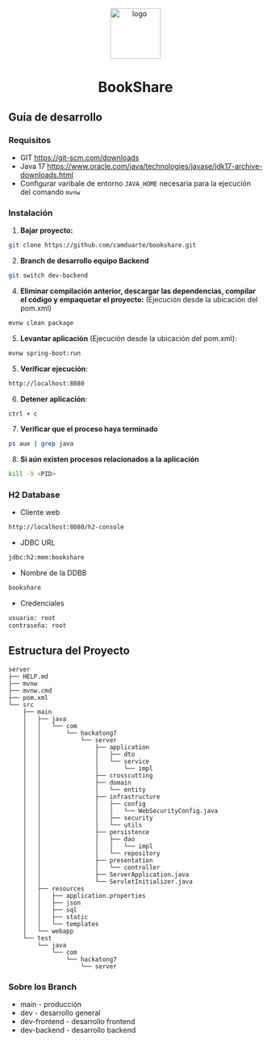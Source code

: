 <div align="center">
<img src="src/assets/logo/Logo.png" alt="logo" width="100" height="auto" />
<h1>BookShare</h1>
</div>

## Guía de desarrollo

### Requisitos
- GIT
https://git-scm.com/downloads
- Java 17
https://www.oracle.com/java/technologies/javase/jdk17-archive-downloads.html
- Configurar varibale de entorno `JAVA_HOME` necesaria para la ejecución del comando `mvnw`

### Instalación
1. **Bajar proyecto:**
```bash
git clone https://github.com/camduarte/bookshare.git
```
2. **Branch de desarrollo equipo Backend**
```bash
git switch dev-backend
```
4. **Eliminar compilación anterior, descargar las dependencias, compilar el código y empaquetar el proyecto:** (Ejecución desde la ubicación del pom.xml)
```bash
mvnw clean package
```
5. **Levantar aplicación** (Ejecución desde la ubicación del pom.xml):
```bash
mvnw spring-boot:run
```
5. **Verificar ejecución**:
```bash
http://localhost:8080
```
6. **Detener aplicación**:
```bash
ctrl + c
```
7. **Verificar que el proceso haya terminado**
```bash
ps aux | grep java
```
8. **Si aún existen procesos relacionados a la aplicación**
```bash
kill -9 <PID>
```
### H2 Database
- Cliente web
```bash
http://localhost:8080/h2-console
```
- JDBC URL
```bash
jdbc:h2:mem:bookshare
``` 
- Nombre de la DDBB
```bash
bookshare
```
- Credenciales
```bash
usuario: root
contraseña: root
```
## Estructura del Proyecto
```
server
├── HELP.md
├── mvnw
├── mvnw.cmd
├── pom.xml
└── src
    ├── main
    │   ├── java
    │   │   └── com
    │   │       └── hackatong7
    │   │           └── server
    │   │               ├── application
    │   │               │   ├── dto
    │   │               │   └── service
    │   │               │       └── impl
    │   │               ├── crosscutting
    │   │               ├── domain
    │   │               │   └── entity
    │   │               ├── infrastructure
    │   │               │   ├── config
    │   │               │   │   └── WebSecurityConfig.java
    │   │               │   ├── security
    │   │               │   └── utils
    │   │               ├── persistence
    │   │               │   ├── dao
    │   │               │   │   └── impl
    │   │               │   └── repository
    │   │               ├── presentation
    │   │               │   └── controller
    │   │               ├── ServerApplication.java
    │   │               └── ServletInitializer.java
    │   ├── resources
    │   │   ├── application.properties
    │   │   ├── json
    │   │   ├── sql
    │   │   ├── static
    │   │   └── templates
    │   └── webapp
    └── test
        └── java
            └── com
                └── hackatong7
                    └── server
```
### Sobre los Branch
- main - producción
- dev - desarrollo general
- dev-frontend - desarrollo frontend
- dev-backend  - desarrollo backend

